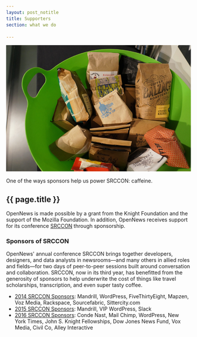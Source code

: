 ```yaml
---
layout: post_notitle
title: Supporters
section: what we do

---
```

<img src="/media/img/srcconcoffee.jpg" class="topline">
<p class="caption">One of the ways sponsors help us power SRCCON: caffeine.</p>

<h2>{{ page.title }}</h2>
<p class="bodybig">OpenNews is made possible by a grant from the Knight Foundation and the support of the Mozilla Foundation. In addition, OpenNews receives support for its conference <a href="http://srccon.org">SRCCON</a> through sponsorship.</p>

### Sponsors of SRCCON

OpenNews' annual conference SRCCON brings together developers, designers, and data analysts in newsrooms—and many others in allied roles and fields—for two days of peer-to-peer sessions built around conversation and collaboration. SRCCON, now in its third year, has benefitted from the generosity of sponsors to help underwrite the cost of things like travel scholarships, transcription, and even super tasty coffee.

* [2014 SRCCON Sponsors](http://2014.srccon.org/sponsors/): Mandrill, WordPress, FiveThirtyEight, Mapzen, Voz Media, Rackspace, Sourcefabric, Sittercity.com
* [2015 SRCCON Sponsors](http://2015.srccon.org/sponsors/): Mandrill, VIP WordPress, Slack
* [2016 SRCCON Sponsors](http://srccon.org/sponsors/): Conde Nast, Mail Chimp, WordPress, New York Times, John S. Knight Fellowships, Dow Jones News Fund, Vox Media, Civil Co, Alley Interactive
